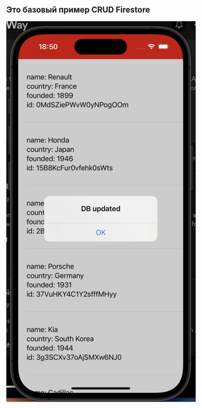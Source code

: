 ## Это базовый пример CRUD Firestore

![preview](https://github.com/GromovHub/mypain/blob/main/firestore.png)
